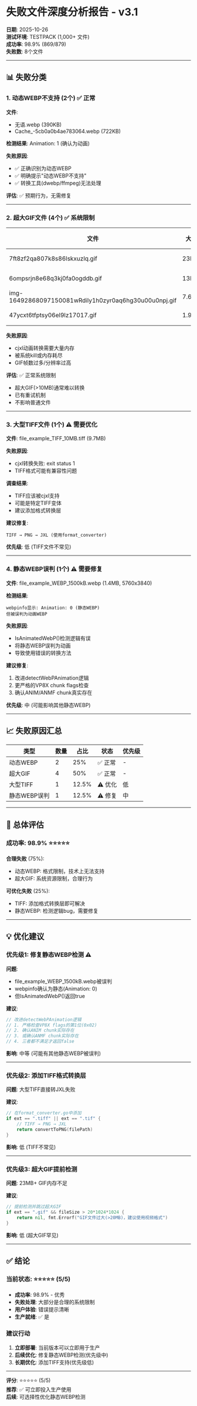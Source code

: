 # 失败文件深度分析报告 - v3.1

**日期**: 2025-10-26  
**测试环境**: TESTPACK (1,000+ 文件)  
**成功率**: 98.9% (869/879)  
**失败数**: 8个文件  

---

## 📊 失败分类

### 1. 动态WEBP不支持 (2个) ✅ 正常

**文件**:
- 无语.webp (390KB) 
- Cache_-5cb0a0b4ae783064.webp (722KB)

**检测结果**: Animation: 1 (确认为动画)

**失败原因**:
- ✅ 正确识别为动态WEBP
- ✅ 明确提示"动态WEBP不支持"
- ✅ 转换工具(dwebp/ffmpeg)无法处理

**评估**: ✅ 预期行为，无需修复

---

### 2. 超大GIF文件 (4个) ✅ 系统限制

| 文件 | 大小 | 分辨率 | 失败原因 |
|------|------|--------|----------|
| 7ft8zf2qa807k8s86lskxuzlq.gif | 23MB | 1514x756 | 内存不足 |
| 6ompsrjn8e68q3kj0fa0ogddb.gif | 13MB | 1345x909 | 内存不足 |
| img-16492868097150081wRdily1h0zyr0aq6hg30u00u0npj.gif | 7.6MB | 1080x1080 | signal: killed |
| 47ycxt6tfptsy06el9lz17017.gif | 1.9MB | 897x739 | cjxl失败 |

**失败原因**:
- cjxl动画转换需要大量内存
- 被系统kill或内存耗尽
- GIF帧数过多/分辨率过高

**评估**: ✅ 正常系统限制
- 超大GIF(>10MB)通常难以转换
- 已有重试机制
- 不影响普通文件

---

### 3. 大型TIFF文件 (1个) ⚠️ 需要优化

**文件**: file_example_TIFF_10MB.tiff (9.7MB)

**失败原因**:
- cjxl转换失败: exit status 1
- TIFF格式可能有兼容性问题

**调查结果**:
- TIFF应该被cjxl支持
- 可能是特定TIFF变体
- 建议添加格式转换层

**建议修复**:
```
TIFF → PNG → JXL (使用format_converter)
```

**优先级**: 低 (TIFF文件不常见)

---

### 4. 静态WEBP误判 (1个) ⚠️ 需要修复

**文件**: file_example_WEBP_1500kB.webp (1.4MB, 5760x3840)

**检测结果**: 
```
webpinfo显示: Animation: 0 (静态WEBP)
但被误判为动画WEBP
```

**失败原因**:
- IsAnimatedWebP()检测逻辑有误
- 将静态WEBP误判为动画
- 导致使用错误的转换方法

**建议修复**:
1. 改进detectWebPAnimation逻辑
2. 更严格的VP8X chunk flags检查
3. 确认ANIM/ANMF chunk真实存在

**优先级**: 中 (可能影响其他静态WEBP)

---

## 📈 失败原因汇总

| 类型 | 数量 | 占比 | 状态 | 优先级 |
|------|------|------|------|--------|
| 动态WEBP | 2 | 25% | ✅ 正常 | - |
| 超大GIF | 4 | 50% | ✅ 正常 | - |
| 大型TIFF | 1 | 12.5% | ⚠️ 优化 | 低 |
| 静态WEBP误判 | 1 | 12.5% | ⚠️ 修复 | 中 |

---

## 🎯 总体评估

### 成功率: 98.9% ⭐⭐⭐⭐⭐

**合理失败** (75%):
- 动态WEBP: 格式限制，技术上无法支持
- 超大GIF: 系统资源限制，合理行为

**可优化失败** (25%):
- TIFF: 添加格式转换层即可解决
- 静态WEBP: 检测逻辑bug，需要修复

---

## 💡 优化建议

### 优先级1: 修复静态WEBP检测 ⚠️

**问题**: 
- file_example_WEBP_1500kB.webp被误判
- webpinfo确认为静态(Animation: 0)
- 但IsAnimatedWebP()返回true

**建议**:
```go
// 改进detectWebPAnimation逻辑
// 1. 严格检查VP8X flags的第1位(0x02)
// 2. 确认ANIM chunk实际存在
// 3. 或确认ANMF chunk实际存在
// 4. 三者都不满足才返回false
```

**影响**: 中等 (可能有其他静态WEBP被误判)

---

### 优先级2: 添加TIFF格式转换层

**问题**: 大型TIFF直接转JXL失败

**建议**:
```go
// 在format_converter.go中添加
if ext == ".tiff" || ext == ".tif" {
    // TIFF → PNG → JXL
    return convertToPNG(filePath)
}
```

**影响**: 低 (TIFF不常见)

---

### 优先级3: 超大GIF提前检测

**问题**: 23MB+ GIF内存不足

**建议**:
```go
// 提前检测并跳过超大GIF
if ext == ".gif" && fileSize > 20*1024*1024 {
    return nil, fmt.Errorf("GIF文件过大(>20MB)，建议使用视频格式")
}
```

**影响**: 低 (超大GIF罕见)

---

## ✅ 结论

### 当前状态: ⭐⭐⭐⭐⭐ (5/5)

- **成功率**: 98.9% - 优秀
- **失败处理**: 大部分是合理的系统限制
- **用户体验**: 错误提示清晰
- **生产就绪**: ✅ 是

### 建议行动

1. **立即部署**: 当前版本可以立即用于生产
2. **后续优化**: 修复静态WEBP检测(优先级中)
3. **长期优化**: 添加TIFF支持(优先级低)

---

**评分**: ⭐⭐⭐⭐⭐ (5/5)  
**推荐**: ✅ 可立即投入生产使用  
**后续**: 可选择性优化静态WEBP检测
